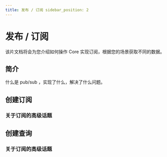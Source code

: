 ```yaml
---
title: 发布 / 订阅 sidebar_position: 2
---
```


# 发布 / 订阅

该片文档将会为您介绍如何操作 Core 实现订阅，根据您的场景获取不同的数据。

## 简介

什么是 pub/sub ，实现了什么，解决了什么问题。

## 创建订阅

### 关于订阅的高级话题

## 创建查询

### 关于订阅的高级话题
